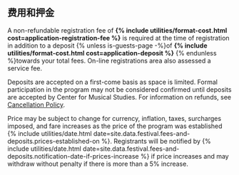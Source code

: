 ## 费用和押金

A non-refundable registration fee of **{% include utilities/format-cost.html cost=application-registration-fee %}**
is required at the time of registration in addition to a deposit {% unless is-guests-page -%}of
**{% include utilities/format-cost.html cost=application-deposit %}** {% endunless %}towards your total fees. On-line
registrations area also assessed a service fee.
 
Deposits are accepted on a first-come basis as space is limited.
Formal participation in the program may not be considered confirmed until
deposits are accepted by Center for Musical Studies. For information on
refunds, see [Cancellation Policy](#cancellation-policy--refunds).
 
Price may be subject to change for currency, inflation, taxes, surcharges
imposed, and fare increases as the price of the program was established {% include utilities/date.html date=site.data.festival.fees-and-deposits.prices-established-on %}.
Registrants will be notified by {% include utilities/date.html date=site.data.festival.fees-and-deposits.notification-date-if-prices-increase %}
if price increases and may withdraw without penalty if there is more than a 5% increase.
